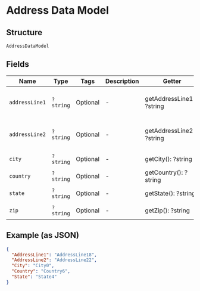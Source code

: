 
# Address Data Model

## Structure

`AddressDataModel`

## Fields

| Name | Type | Tags | Description | Getter | Setter |
|  --- | --- | --- | --- | --- | --- |
| `addressLine1` | `?string` | Optional | - | getAddressLine1(): ?string | setAddressLine1(?string addressLine1): void |
| `addressLine2` | `?string` | Optional | - | getAddressLine2(): ?string | setAddressLine2(?string addressLine2): void |
| `city` | `?string` | Optional | - | getCity(): ?string | setCity(?string city): void |
| `country` | `?string` | Optional | - | getCountry(): ?string | setCountry(?string country): void |
| `state` | `?string` | Optional | - | getState(): ?string | setState(?string state): void |
| `zip` | `?string` | Optional | - | getZip(): ?string | setZip(?string zip): void |

## Example (as JSON)

```json
{
  "AddressLine1": "AddressLine18",
  "AddressLine2": "AddressLine22",
  "City": "City0",
  "Country": "Country6",
  "State": "State4"
}
```

